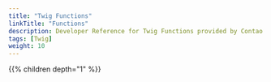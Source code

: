 ```yaml
---
title: "Twig Functions"
linkTitle: "Functions"
description: Developer Reference for Twig Functions provided by Contao.
tags: [Twig]
weight: 10
---
```


{{% children depth="1" %}}
